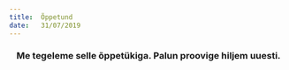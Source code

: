 ```yaml
---
title:  Õppetund
date:   31/07/2019
---
```


### <center>Me tegeleme selle õppetükiga. Palun proovige hiljem uuesti.</center>